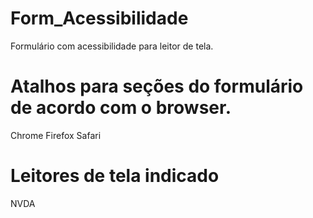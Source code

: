 # Form_Acessibilidade
Formulário com acessibilidade para leitor de tela.

# Atalhos para seções do formulário de acordo com o browser.
Chrome
Firefox
Safari

# Leitores de tela indicado
NVDA